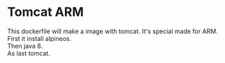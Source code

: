 # Tomcat ARM
This dockerfile will make a image with tomcat. It's special made for ARM.<br/>
First it install alpineos.<br/>
Then java 8.<br/>
As last tomcat.
